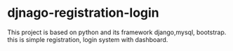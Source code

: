 # djnago-registration-login
This project is based on python and its framework django,mysql, bootstrap. this is simple registration, login system with dashboard.
